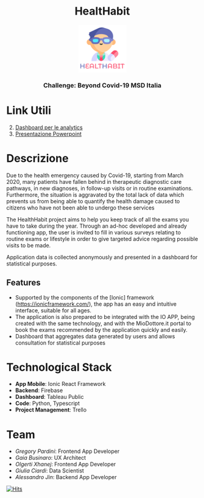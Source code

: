 # <h1 align="center">HealtHabit</h1>
<p align="center"><img align="center" src="https://github.com/GregoryPardini/HealtHabit/blob/master/ios/App/App/Assets.xcassets/AppIcon.appiconset/1024.png" width="25%" style="text-align: center"></p>


<h3 align="center">Challenge: Beyond Covid-19 MSD Italia</h3>

# Link Utili
 2. [Dashboard per le analytics](https://public.tableau.com/profile/giulia.ciardi#!/vizhome/HealtHabit/Stat)
 3. [Presentazione Powerpoint](https://github.com/gerti98/HealtHabit/blob/master/Healthabit.pdf)

# Descrizione
Due to the health emergency caused by Covid-19, starting from March 2020, many patients have fallen behind in therapeutic diagnostic care pathways, in new diagnoses, in follow-up visits or in routine examinations. Furthermore, the situation is aggravated by the total lack of data which prevents us from being able to quantify the health damage caused to citizens who have not been able to undergo these services

The HealthHabit project aims to help you keep track of all the exams you have to take during the year. Through an ad-hoc developed and already functioning app, the user is invited to fill in various surveys relating to routine exams or lifestyle in order to give targeted advice regarding possible visits to be made.

Application data is collected anonymously and presented in a dashboard for statistical purposes.


## Features 
   * Supported by the components of the [Ionic] framework (https://ionicframework.com/), the app has an easy and intuitive interface, suitable for all ages.
   * The application is also prepared to be integrated with the IO APP, being created with the same technology, and with the MioDottore.it portal to book the exams recommended by the application quickly and easily.
   * Dashboard that aggregates data generated by users and allows consultation for statistical purposes

# Technological Stack
  * **App Mobile**: Ionic React Framework
  * **Backend**: Firebase
  * **Dashboard**: Tableau Public
  * **Code**: Python, Typescript
  * **Project Management**: Trello


# Team
 * *Gregory Pardini*: Frontend App Developer
 * *Gaia Businaro*: UX Architect
 * *Olgerti Xhanej*: Frontend App Developer
 * *Giulia Ciardi*: Data Scientist
 * *Alessandro Jin*: Backend App Developer

[![Hits](https://hits.seeyoufarm.com/api/count/incr/badge.svg?url=https%3A%2F%2Fgithub.com%2Fgerti98%2FHealtHabit&count_bg=%2379C83D&title_bg=%23555555&icon=&icon_color=%23E7E7E7&title=hits&edge_flat=false)](https://hits.seeyoufarm.com)
